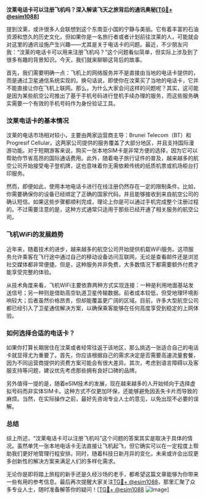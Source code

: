 **汶莱电话卡可以注册飞机吗？深入解读飞天之旅背后的通讯奥秘[[TG💪+ @esim1088](https://t.me/s/esim1088)]**

提到汶莱，或许很多人会联想到这个东南亚小国的宁静与美丽。它有着丰富的石油资源和悠久的历史文化，但如果你是一名旅行者或者计划前往汶莱的人，可能就会对这里的通讯设施产生兴趣——尤其是关于电话卡的问题。最近，不少朋友问我：“汶莱的电话卡可以用来注册飞机吗？”这个问题看似简单，但实际上涉及到了很多有趣的背景知识。今天，我们就来聊聊这背后的故事。

首先，我们需要明确一点：飞机上的网络服务并不是直接由当地的电话卡提供的，而是通过卫星通信系统实现的。换句话说，即使你在汶莱买了当地的电话卡，它并不能直接让你在飞机上联网。那么，为什么大家会问这样的问题呢？其实，这可能是因为某些航空公司推出了基于手机号码进行登机手续办理的服务，而这些服务确实需要一个有效的手机号码作为身份验证工具。

### 汶莱电话卡的基本情况

汶莱的电话市场相对较小，主要由两家运营商主导：Brunei Telecom（BT）和Progresif Cellular。这两家公司提供的服务覆盖了大部分地区，并且支持国际漫游功能。对于短期游客来说，购买一张本地SIM卡是非常方便的选择，因为它可以帮助你节省高昂的国际通话费用。此外，随着电子旅行证件的普及，越来越多的航空公司开始接受电子登机牌，这也意味着你无需依赖传统的纸质机票或机场柜台打印服务。

然而，即便如此，使用本地电话卡进行在线注册仍然存在一定的限制条件。比如，你需要确保你的设备已经绑定了正确的国家代码，并且能够接收到来自航空公司的确认短信。如果这些步骤都顺利完成，理论上你是可以通过手机完成整个注册过程的。不过需要注意的是，这种方式通常只适用于那些已经开通了相关服务的航空公司。

### 飞机WiFi的发展趋势

近年来，随着技术的进步，越来越多的航空公司开始提供机载WiFi服务。这项服务允许乘客在飞行途中通过自己的移动设备访问互联网，无论是查看邮件还是浏览社交媒体都非常便捷。但是，这种服务并非免费，大多数情况下都需要额外付费才能享受完整的体验。

从技术角度来看，飞机WiFi主要依靠两种方式实现连接：一种是利用地面基站发送信号；另一种则是借助高空轨道卫星传输数据。前者成本较低，但受地理环境影响较大；后者虽然价格昂贵，但却能覆盖更广阔的区域。目前，许多大型航空公司都已经引入了卫星通信解决方案，以确保乘客能够在任何高度享受到稳定的上网体验。

### 如何选择合适的电话卡？

如果你打算长期居住在汶莱或者经常往返于该地区，那么挑选一张适合自己的电话卡就显得尤为重要了。首先，你应该根据自己的需求决定是否需要高速流量套餐，因为不同运营商提供的资费方案可能会有很大差异。其次，考虑到语言障碍以及客服支持等问题，建议优先考虑那些拥有良好口碑的品牌。

另外值得一提的是，随着eSIM技术的发展，现在越来越多的人开始倾向于选择虚拟号码而非实体SIM卡。这种方式不仅更加环保，还能够避免因丢失卡片而导致的麻烦。当然，在实际操作之前，最好先咨询专业人士的意见，以免出现不必要的误解。

### 总结

综上所述，“汶莱电话卡可以注册飞机吗”这个问题的答案其实是取决于具体的情况。虽然单凭一张本地电话卡无法直接让飞机起飞，但它确实可以在一定程度上帮助我们更好地管理行程安排。同时，随着科技日新月异的变化，未来或许会出现更多创新性的解决方案来满足人们的多样化需求。

无论你是即将踏上旅程的新手还是久经沙场的老手，都希望这篇文章能够为你带来一些有用的参考信息。最后再次提醒大家关注[TG💪+ @esim1088](https://t.me/s/esim1088)，那里汇聚了众多专业人士，随时准备解答你的疑问！[[TG💪+ @esim1088](https://t.me/s/esim1088) ![Image](https://i.postimg.cc/4NQfJmqS/Snipaste-2025-05-13-00-14-12.png)]